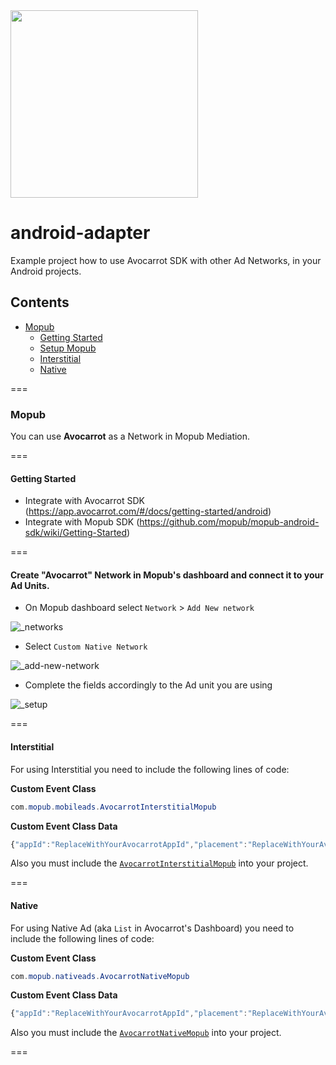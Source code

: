 <img width="300" src="https://cloud.githubusercontent.com/assets/1907604/7618436/f8c371de-f9a9-11e4-8846-772f67f53513.jpg"/>


# android-adapter
Example project how to use Avocarrot SDK with other Ad Networks, in your Android projects.

## Contents
* [Mopub](#mopub)
  * [Getting Started](#getting-started)
  * [Setup Mopub](#create-avocarrot-network-in-mopub-dashboard-and-connect-with-your-ad-units)
  * [Interstitial](#interstitial)
  * [Native](#native)

===

### Mopub
You can use **Avocarrot** as a Network in Mopub Mediation.

===

#### Getting Started 

* Integrate with Avocarrot SDK (https://app.avocarrot.com/#/docs/getting-started/android)
* Integrate with Mopub SDK (https://github.com/mopub/mopub-android-sdk/wiki/Getting-Started)

===

#### Create "Avocarrot" Network in Mopub's dashboard and connect it to your Ad Units.

* On Mopub dashboard select `Network`  > `Add New network`

![_networks](https://cloud.githubusercontent.com/assets/1907604/8231639/d71a256c-15c1-11e5-9d4e-d125a773f2c0.png)

* Select `Custom Native Network`

![_add-new-network](https://cloud.githubusercontent.com/assets/1907604/8231640/d721a6ac-15c1-11e5-892e-a317787adc9e.png)

* Complete the fields accordingly to the Ad unit you are using

![_setup](https://cloud.githubusercontent.com/assets/1907604/8231638/d70fbdac-15c1-11e5-92d1-09699b53cdeb.png)

===

#### Interstitial
For using Interstitial you need to include the following lines of code:

**Custom Event Class**
```java
com.mopub.mobileads.AvocarrotInterstitialMopub
```

**Custom Event Class Data**
```javascript
{"appId":"ReplaceWithYourAvocarrotAppId","placement":"ReplaceWithYourAvocarrotPlacement"}
```

Also you must include the [`AvocarrotInterstitialMopub`](https://github.com/Avocarrot/android-adapter/blob/master/avocarrotadapter/src/main/java/com/mopub/mobileads/AvocarrotInterstitialMopub.java) into your project.

===

#### Native
For using Native Ad (aka `List` in Avocarrot's Dashboard) you need to include the following lines of code:

**Custom Event Class**
```java
com.mopub.nativeads.AvocarrotNativeMopub
```

**Custom Event Class Data**
```javascript
{"appId":"ReplaceWithYourAvocarrotAppId","placement":"ReplaceWithYourAvocarrotPlacement"}
```

Also you must include the [`AvocarrotNativeMopub`](https://github.com/Avocarrot/android-adapter/blob/master/avocarrotadapter/src/main/java/com/mopub/nativeads/AvocarrotNativeMopub.java) into your project.

===
